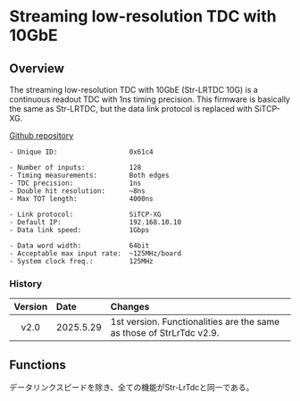 # Streaming low-resolution TDC with 10GbE

## Overview

The streaming low-resolution TDC with 10GbE (Str-LRTDC 10G) is a continuous readout TDC with 1ns timing precision.
This firmware is basically the same as Str-LRTDC, but the data link protocol is replaced with SiTCP-XG.

[Github repository](https://github.com/AMANEQ-official/StrLrTdc-10G)

```
- Unique ID:                  0x61c4

- Number of inputs:           128
- Timing measurements:        Both edges
- TDC precision:              1ns
- Double hit resolution:      ~8ns
- Max TOT length:             4000ns

- Link protocol:              SiTCP-XG
- Default IP:                 192.168.10.10
- Data link speed:            1Gbps

- Data word width:            64bit
- Acceptable max input rate:  ~125MHz/board
- System clock freq.:         125MHz
```

### History

|Version|Date|Changes|
|:----:|:----|:----|
|v2.0|2025.5.29| 1st version. Functionalities are the same as those of StrLrTdc v2.9.|

## Functions

データリンクスピードを除き、全ての機能がStr-LrTdcと同一である。
